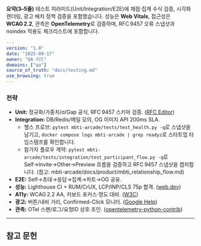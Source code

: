 ﻿**요약(3–5줄)**
테스트 피라미드(Unit/Integration/E2E)에 채점·집계 수식 검증, 시각화 렌더링, 광고 배치 정책 검증을 포함했습니다. 성능은 **Web Vitals**, 접근성은 **WCAG 2.2**, 관측은 **OpenTelemetry**로 검증하며, RFC 9457 오류 스냅샷과 noindex 적용도 체크리스트에 포함합니다.

```yaml
---
version: "1.0"
date: "2025-09-17"
owner: "QA 리드"
domains: ["qa"]
source_of_truth: "docs/testing.md"
use_browsing: true
---
```

### 전략

* **Unit:** 정규화/가중치/σ/Gap 공식, RFC 9457 스키마 검증. ([RFC Editor][1])
* **Integration:** DB/Redis/메일 모의, OG 이미지 API 200ms SLA.
  * 헬스 프로브: `pytest mbti-arcade/tests/test_health.py -q`로 스냅샷을 남기고, `docker compose logs mbti-arcade | grep readyz`로 스타트업 타임스탬프를 확인합니다.
  * 참가자 플로우 계약: `pytest mbti-arcade/tests/integration/test_participant_flow.py -q`로 Self→Invite→Other→Preview 흐름을 검증하고 RFC 9457 스냅샷을 캡처합니다. (참고: mbti-arcade/docs/product/mbti_relationship_flow.md)
* **E2E:** Self→초대→응답→집계→차트→OG 공유.
* **성능:** Lighthouse CI + RUM/CrUX, LCP/INP/CLS 75p 합격. ([web.dev][2])
* **A11y:** WCAG 2.2 AA, 키보드 포커스·명도 대비. ([W3C][3])
* **광고:** 버튼/내비 거리, Confirmed-Click 모니터. ([Google Help][4])
* **관측:** OTel 스팬/로그/요청ID 상호 조인. ([opentelemetry-python-contrib][5])

---

## 참고 문헌

[1]: https://www.rfc-editor.org/rfc/rfc9457.html "RFC 9457: Problem Details for HTTP APIs"  
[2]: https://web.dev/articles/vitals "Web Vitals | Articles"  
[3]: https://www.w3.org/TR/WCAG22/ "Web Content Accessibility Guidelines (WCAG) 2.2"  
[4]: https://support.google.com/adsense/answer/1346295 "Ad placement policies - Google AdSense Help"  
[5]: https://opentelemetry-python-contrib.readthedocs.io/en/latest/instrumentation/fastapi/fastapi.html "OpenTelemetry FastAPI Instrumentation"
